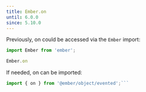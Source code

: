 ```yaml
---
title: Ember.on
until: 6.0.0
since: 5.10.0
---
```



Previously, on could be accessed via the `Ember` import:
```js
import Ember from 'ember';

Ember.on
```

 If needed, on can be imported:
```js
import { on } from '@ember/object/evented';```
